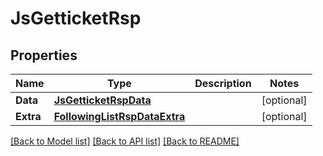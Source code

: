 # JsGetticketRsp

## Properties

Name | Type | Description | Notes
------------ | ------------- | ------------- | -------------
**Data** | [**JsGetticketRspData**](JsGetticketRsp_data.md) |  | [optional] 
**Extra** | [**FollowingListRspDataExtra**](FollowingListRsp_data_extra.md) |  | [optional] 

[[Back to Model list]](../README.md#documentation-for-models) [[Back to API list]](../README.md#documentation-for-api-endpoints) [[Back to README]](../README.md)


